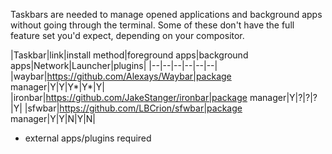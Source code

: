 Taskbars are needed to manage opened applications and background apps without going through the terminal. Some of these don't have the full feature set you'd expect, depending on your compositor.

|Taskbar|link|install method|foreground apps|background apps|Network|Launcher|plugins|
|--|--|--|--|--|--|
|waybar|https://github.com/Alexays/Waybar|package manager|Y|Y|Y*|Y*|Y|
|ironbar|https://github.com/JakeStanger/ironbar|package manager|Y|?|?|?|Y|
|sfwbar|https://github.com/LBCrion/sfwbar|package manager|Y|Y|N|Y|N|

* external apps/plugins required